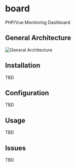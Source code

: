 # board
PHP/Vue Monitoring Dashboard

## General Architecture

![General Architecture](documentation/architecture-board.png)

## Installation

TBD

## Configuration

TBD

## Usage

TBD

## Issues

TBD
